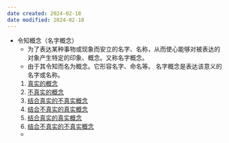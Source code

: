 ```yaml
---
date created: 2024-02-18
date modified: 2024-02-18
---
```

- 令知概念（名字概念）
    - 为了表达某种事物或现象而安立的名字、名称，从而使心能够对被表达的对象产生特定的印象、概念。又称名字概念。
    - 由于其令知而名为概念。它形容名字、命名等。 名字概念是表达该意义的名字或名称。
    1. [真实的概念](阿毗达摩概念/真实的概念.md) 
    2. [不真实的概念](阿毗达摩概念/不真实的概念.md) 
    3. [结合真实的不真实概念](阿毗达摩概念/结合真实的不真实概念.md) 
    4. [结合不真实的真实概念](阿毗达摩概念/结合不真实的真实概念.md) 
    5. [结合真实的真实概念](阿毗达摩概念/结合真实的真实概念.md) 
    6. [结合不真实的不真实概念](阿毗达摩概念/结合不真实的不真实概念.md) 
    - 
